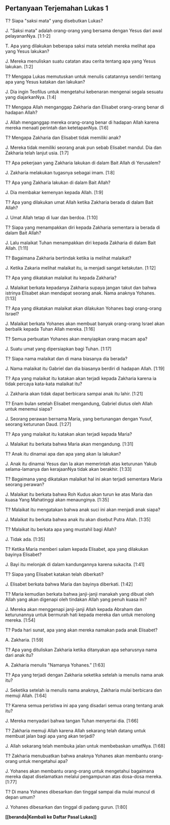## Pertanyaan Terjemahan Lukas 1 ##

T? Siapa "saksi mata" yang disebutkan Lukas?

J. "Saksi mata" adalah orang-orang yang bersama dengan Yesus dari awal pelayananNya. [1:1-2]

T. Apa yang dilakukan beberapa saksi mata setelah mereka melihat apa yang Yesus lakukan?

J. Mereka menuliskan suatu catatan atau cerita tentang apa yang Yesus lakukan. [1:2]

T? Mengapa Lukas memutuskan untuk menulis catatannya sendiri tentang apa yang Yesus katakan dan lakukan?

J. Dia ingin Teofilus untuk mengetahui kebenaran mengenai segala sesuatu yang diajarkanNya. [1:4]

T? Mengapa Allah menganggap Zakharia dan Elisabet orang-orang benar di hadapan Allah?

J. Allah menganggap mereka orang-orang benar di hadapan Allah karena mereka menaati perintah dan ketetapanNya. [1:6]

T? Mengapa Zakharia dan Elisabet tidak memiliki anak?

J. Mereka tidak memiliki seorang anak pun sebab Elisabet mandul. Dia dan Zakharia telah lanjut usia. [1:7]

T? Apa pekerjaan yang Zakharia lakukan di dalam Bait Allah di Yerusalem?

J. Zakharia melakukan tugasnya sebagai imam. [1:8]

T? Apa yang Zakharia lakukan di dalam Bait Allah?

J. Dia membakar kemenyan kepada Allah. [1:9]

T? Apa yang dilakukan umat Allah ketika Zakharia berada di dalam Bait Allah?

J. Umat Allah tetap di luar dan berdoa. [1:10]

T? Siapa yang menampakkan diri kepada Zakharia sementara ia berada di dalam Bait Allah?

J. Lalu malaikat Tuhan menampakkan diri kepada Zakharia di dalam Bait Allah. [1:11]

T? Bagaimana Zakharia bertindak ketika ia melihat malaikat?

J. Ketika Zakaria melihat malaikat itu, ia menjadi sangat ketakutan. [1:12]

T? Apa yang dikatakan malaikat itu kepada Zakharia?

J. Malaikat berkata kepadanya Zakharia supaya jangan takut dan bahwa istrinya Elisabet akan mendapat seorang anak. Nama anaknya Yohanes. [1:13]

T? Apa yang dikatakan malaikat akan dilakukan Yohanes bagi orang-orang Israel?

J. Malaikat berkata Yohanes akan membuat banyak orang-orang Israel akan berbalik kepada Tuhan Allah mereka. [1:16]

T? Semua perbuatan Yohanes akan menyiapkan orang macam apa?

J. Suatu umat yang dipersiapkan bagi Tuhan. [1:17]

T? Siapa nama malaikat dan di mana biasanya dia berada?

J. Nama malaikat itu Gabriel dan dia biasanya berdiri di hadapan Allah. [1:19]

T? Apa yang malaikat itu katakan akan terjadi kepada Zakharia karena ia tidak percaya kata-kata malaikat itu?

J. Zakharia akan tidak dapat berbicara sampai anak itu lahir. [1:21]

T? Enam bulan setelah Elisabet mengandung, Gabriel diutus oleh Allah untuk menemui siapa?

J. Seorang perawan bernama Maria, yang bertunangan dengan Yusuf, seorang keturunan Daud. [1:27]

T? Apa yang malaikat itu katakan akan terjadi kepada Maria?

J. Malaikat itu berkata bahwa Maria akan mengandung. [1:31]

T? Anak itu dinamai apa dan apa yang akan Ia lakukan?

J. Anak itu dinamai Yesus dan Ia akan memerintah atas keturunan Yakub selama-lamanya dan kerajaanNya tidak akan berakhir. [1:33]

T? Bagaimana yang dikatakan malaikat hal ini akan terjadi sementara Maria seorang perawan?

J. Malaikat itu berkata bahwa Roh Kudus akan turun ke atas Maria dan kuasa Yang Mahatinggi akan menaunginya. [1:35]

T? Malaikat itu mengatakan bahwa anak suci ini akan menjadi anak siapa?

J. Malaikat itu berkata bahwa anak itu akan disebut Putra Allah. [1:35]

T? Malaikat itu berkata apa yang mustahil bagi Allah?

J. Tidak ada. [1:35]

T? Ketika Maria memberi salam kepada Elisabet, apa yang dilakukan bayinya Elisabet?

J. Bayi itu melonjak di dalam kandungannya karena sukacita. [1:41]

T? Siapa yang Elisabet katakan telah diberkati?

J. Elisabet berkata bahwa Maria dan bayinya diberkati. [1:42]

T? Maria kemudian berkata bahwa janji-janji manakah yang dibuat oleh Allah yang akan digenapi oleh tindakan Allah yang penuh kuasa ini?

J. Mereka akan menggenapi janji-janji Allah kepada Abraham dan keturunannya untuk bermurah hati kepada mereka dan untuk menolong mereka. [1:54]

T? Pada hari sunat, apa yang akan mereka namakan pada anak Elisabet?

A. Zakharia. [1:59]

T? Apa yang dituliskan Zakharia ketika ditanyakan apa seharusnya nama dari anak itu?

A. Zakharia menulis "Namanya Yohanes." [1:63]

T? Apa yang terjadi dengan Zakharia seketika setelah ia menulis nama anak itu?

J. Seketika setelah ia menulis nama anaknya, Zakharia mulai berbicara dan memuji Allah. [1:64]

T? Karena semua peristiwa ini apa yang disadari semua orang tentang anak itu?

J. Mereka menyadari bahwa tangan Tuhan menyertai dia. [1:66]

T? Zakharia memuji Allah karena Allah sekarang telah datang untuk membuat jalan bagi apa yang akan terjadi?

J. Allah sekarang telah membuka jalan untuk membebaskan umatNya. [1:68]

T? Zakharia menubuatkan bahwa anaknya Yohanes akan membantu orang-orang untuk mengetahui apa?

J. Yohanes akan membantu orang-orang untuk mengetahui bagaimana mereka dapat diselamatkan melalui pengampunan atas dosa-dosa mereka. [1:77]

T? Di mana Yohanes dibesarkan dan tinggal sampai dia mulai muncul di depan umum?

J. Yohanes dibesarkan dan tinggal di padang gurun. [1:80]

__[[beranda|Kembali ke Daftar Pasal Lukas]]__

